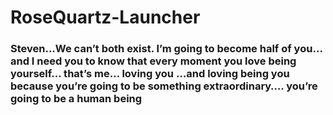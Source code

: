 # RoseQuartz-Launcher
### Steven...We can’t both exist. I’m going to become half of you… and I need you to know that every moment you love being yourself… that’s me… loving you …and loving being you because you’re going to be something extraordinary…. you’re going to be a human being 


